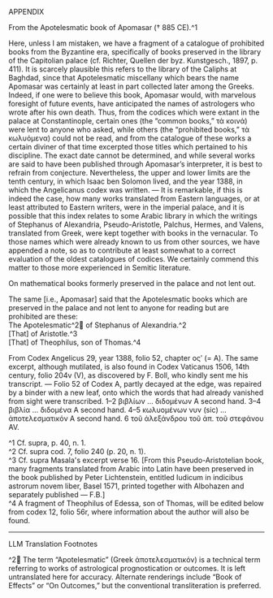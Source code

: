 APPENDIX

From the Apotelesmatic book of Apomasar († 885 CE).^1

Here, unless I am mistaken, we have a fragment of a catalogue of prohibited books from the Byzantine era, specifically of books preserved in the library of the Capitolian palace (cf. Richter, Quellen der byz. Kunstgesch., 1897, p. 411). It is scarcely plausible this refers to the library of the Caliphs at Baghdad, since that Apotelesmatic miscellany which bears the name Apomasar was certainly at least in part collected later among the Greeks. Indeed, if one were to believe this book, Apomasar would, with marvelous foresight of future events, have anticipated the names of astrologers who wrote after his own death. Thus, from the codices which were extant in the palace at Constantinople, certain ones (the “common books,” τὰ κοινά) were lent to anyone who asked, while others (the “prohibited books,” τὰ κωλυόμενα) could not be read, and from the catalogue of these works a certain diviner of that time excerpted those titles which pertained to his discipline. The exact date cannot be determined, and while several works are said to have been published through Apomasar’s interpreter, it is best to refrain from conjecture. Nevertheless, the upper and lower limits are the tenth century, in which Isaac ben Solomon lived, and the year 1388, in which the Angelicanus codex was written. — It is remarkable, if this is indeed the case, how many works translated from Eastern languages, or at least attributed to Eastern writers, were in the imperial palace, and it is possible that this index relates to some Arabic library in which the writings of Stephanus of Alexandria, Pseudo-Aristotle, Palchus, Hermes, and Valens, translated from Greek, were kept together with books in the vernacular. To those names which were already known to us from other sources, we have appended a note, so as to contribute at least somewhat to a correct evaluation of the oldest catalogues of codices. We certainly commend this matter to those more experienced in Semitic literature.

On mathematical books formerly preserved in the palace and not lent out.

The same [i.e., Apomasar] said that the Apotelesmatic books which are preserved in the palace and not lent to anyone for reading but are prohibited are these:  
The Apotelesmatic^2🤖 of Stephanus of Alexandria.^2  
[That] of Aristotle.^3  
[That] of Theophilus, son of Thomas.^4

From Codex Angelicus 29, year 1388, folio 52, chapter οςʹ (= A). The same excerpt, although mutilated, is also found in Codex Vaticanus 1506, 14th century, folio 204v (V), as discovered by F. Boll, who kindly sent me his transcript. — Folio 52 of Codex A, partly decayed at the edge, was repaired by a binder with a new leaf, onto which the words that had already vanished from sight were transcribed. 1–2 βιβλίων … διδομένων A second hand. 3–4 βιβλία … διδομένα A second hand. 4–5 κωλυομένων νυν (sic) … ἀποτελεσματικόν A second hand. 6 τοῦ ἀλεξάνδρου τοῦ ἀπ. τοῦ στεφάνου AV.

^1 Cf. supra, p. 40, n. 1.  
^2 Cf. supra cod. 7, folio 240 (p. 20, n. 1).  
^3 Cf. supra Masala's excerpt verse 16. [From this Pseudo-Aristotelian book, many fragments translated from Arabic into Latin have been preserved in the book published by Peter Lichtenstein, entitled Iudicum in indicibus astrorum novem liber, Basel 1571, printed together with Albohazen and separately published — F.B.]  
^4 A fragment of Theophilus of Edessa, son of Thomas, will be edited below from codex 12, folio 56r, where information about the author will also be found.

---

LLM Translation Footnotes

^2🤖 The term “Apotelesmatic” (Greek ἀποτελεσματικόν) is a technical term referring to works of astrological prognostication or outcomes. It is left untranslated here for accuracy. Alternate renderings include “Book of Effects” or “On Outcomes,” but the conventional transliteration is preferred.